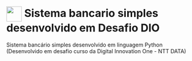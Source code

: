 <h1>
    <a href="https://docs.python.org/3/py-modindex.html">
     <img align="center" width="40px" src="https://upload.wikimedia.org/wikipedia/commons/thumb/c/c3/Python-logo-notext.svg/701px-Python-logo-notext.svg.png"></a>
    <span> Sistema bancario simples desenvolvido em Desafio DIO</span>
</h1>

Sistema bancário simples desenvolvido em linguagem Python (Desenvolvido em desafio curso da Digital Innovation One - NTT DATA)
